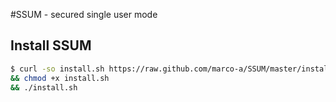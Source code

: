 #SSUM - secured single user mode

## Install SSUM

```bash
$ curl -so install.sh https://raw.github.com/marco-a/SSUM/master/install.sh 
&& chmod +x install.sh 
&& ./install.sh
```
